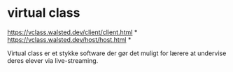 # virtual class
 
https://vclass.walsted.dev/client/client.html *
https://vclass.walsted.dev/host/host.html *

Virtual class er et stykke software der gør det muligt for lærere at undervise deres elever via live-streaming.
